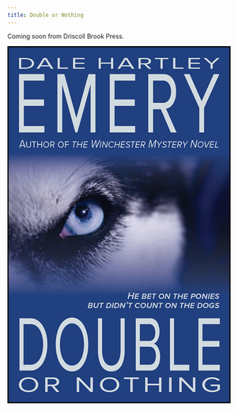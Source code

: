 ```yaml
---
title: Double or Nothing
---
```


Coming soon
from Driscoll Brook Press.

![Double or Nothing](double-or-nothing-cover-web.jpg "Double or Nothing")
